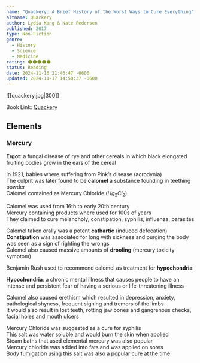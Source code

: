 ```yaml
---
name: "Quackery: A Brief History of the Worst Ways to Cure Everything"
altname: Quackery
author: Lydia Kang & Nate Pedersen
published: 2017
type: Non-Fiction
genre:
  - History
  - Science
  - Medicine
rating: 🌑🌑🌑🌑🌑
status: Reading
date: 2024-11-16 21:46:47 -0600
updated: 2024-11-17 14:50:37 -0600
---
```


![[quackery.jpg|300]]

Book Link: [Quackery](https://www.goodreads.com/book/show/33572516-quackery)

## Elements

### Mercury

**Ergot**: a fungal disease of rye and other cereals in which black elongated fruiting bodies grow in the ears of the cereal  

In 1921, babies where suffering from Pink’s disease (acrodynia)  
The culprit was later found to be **calomel** a substance founding in teething powder  
Calomel contained as Mercury Chloride ($Hg_2Cl_2$)  

Calomel was used from 16th to early 20th century  
Mercury containing products where used for 100s of years  
They claimed to cure melancholy, constipation, syphilis, influenza, parasites  

Calomel taken orally was a potent **cathartic** (induced defecation)  
**Constipation** was associated for long with sickness and purging the body was seen as a sign of righting the wrongs  
Calomel also caused massive amounts of **drooling** (mercury toxicity symptom)  

Benjamin Rush used to recommend calomel as treatment for **hypochondria**

**Hypochondria**: a chronic mental illness that causes people to have an intense and persistent fear of having a serious or life-threatening illness  

Calomel also caused erethism which resulted in depression, anxiety, pathological shyness, frequent sighing and tremors of the limbs  
It would also result in lost teeth, rotting jaw bones and gangrenous checks, facial holes and mouth ulcers  

Mercury Chloride was suggested as a cure for syphilis  
This salt was water soluble and would burn the skin when applied  
Steam baths that used elemental mercury was also popular  
Mercury chloride was added into fats and was applied on sores  
Body fumigation using this salt was also a popular cure at the time  
